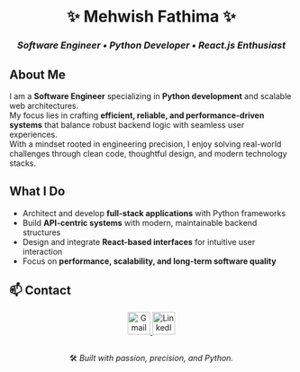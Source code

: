 <!-- ---------------------------- -->
<!--     PROFESSIONAL README      -->
<!-- ---------------------------- -->

<div align="center">

# ✨ **Mehwish Fathima** ✨
### *Software Engineer • Python Developer • React.js Enthusiast*



</div>

##  **About Me**
I am a **Software Engineer** specializing in **Python development** and scalable web architectures.  
My focus lies in crafting **efficient, reliable, and performance-driven systems** that balance robust backend logic with seamless user experiences.  
With a mindset rooted in engineering precision, I enjoy solving real-world challenges through clean code, thoughtful design, and modern technology stacks.  



##  **What I Do**
- Architect and develop **full-stack applications** with Python frameworks  
- Build **API-centric systems** with modern, maintainable backend structures  
- Design and integrate **React-based interfaces** for intuitive user interaction  
- Focus on **performance, scalability, and long-term software quality**  




## 📫 Contact

<div align="center">
  <a href="mailto:mehwishfathima.mail@gmail.com">
    <img src="https://skillicons.dev/icons?i=gmail" alt="Gmail" width="40" height="40"/>
  </a>
  <a href="https://www.linkedin.com/in/mehwishfatima11">
    <img src="https://skillicons.dev/icons?i=linkedin" alt="LinkedIn" width="40" height="40"/>
  </a>
</div>

##
<div align="center">

🛠️ *Built with passion, precision, and Python.*

</div>